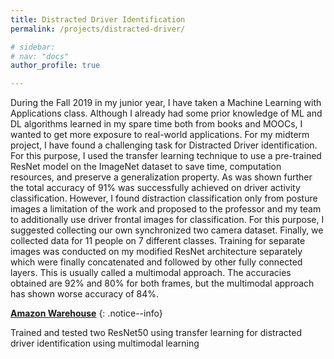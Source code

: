 ```yaml
---
title: Distracted Driver Identification
permalink: /projects/distracted-driver/

# sidebar:
# nav: "docs"
author_profile: true

---
```


During the Fall 2019 in my junior year, I have taken a Machine Learning with Applications class. Although I already had some prior knowledge of ML and DL algorithms learned in my spare time both from books and MOOCs, I wanted to get more exposure to real-world applications. For my midterm project, I have found a challenging task for Distracted Driver identification. For this purpose, I used the transfer learning technique to use a pre-trained ResNet model on the ImageNet dataset to save time, computation resources, and preserve a generalization property. As was shown further the total accuracy of 91% was successfully achieved on driver activity classification. However, I found distraction classification only from posture images a limitation of the work and proposed to the professor and my team to additionally use driver frontal images for classification. For this purpose, I suggested collecting our own synchronized two camera dataset. Finally, we collected data for 11 people on 7 different classes. Training for separate images was conducted on my modified ResNet architecture separately which were finally concatenated and followed by other fully connected layers. This is usually called a multimodal approach. The accuracies obtained are 92% and 80% for both frames, but the multimodal approach has shown worse accuracy of 84%. 

<i class="fab fa-fw fa-github"></i> [**Amazon Warehouse**](https://github.com/kurshakuz/distracted_driver_detection)
{: .notice--info}

Trained and tested two ResNet50 using transfer learning for distracted driver identification using multimodal learning